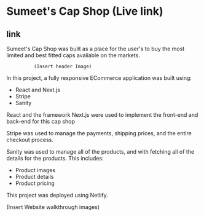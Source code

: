 # Sumeet's Cap Shop (Live link)

## link

Sumeet's Cap Shop was bulit as a place for the user's to buy the most limited and best fitted caps avaliable on the markets.

              (Insert header Image)

In this project, a fully responsive ECommerce application was built using:
  - React and Next.js
  - Stripe
  - Sanity
  
React and the framework Next.js were used to implement the front-end and back-end for this cap shop

Stripe was used to manage the payments, shipping prices, and the entire checkout process.

Sanity was used to manage all of the products, and with fetching all of the details for the products. This includes:
  - Product images
  - Product details
  - Product pricing
  
This project was deployed using Netlify.

(Insert Website walkthrough images)
  
